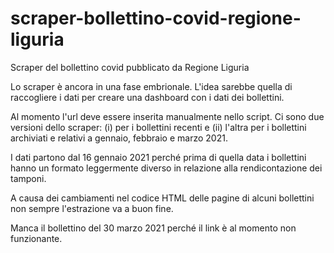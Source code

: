 # scraper-bollettino-covid-regione-liguria
Scraper del bollettino covid pubblicato da Regione Liguria

Lo scraper è ancora in una fase embrionale. 
L'idea sarebbe quella di raccogliere i dati per creare una dashboard con i dati dei bollettini.

Al momento l'url deve essere inserita manualmente nello script. Ci sono due versioni dello scraper: (i) per i bollettini recenti e (ii) l'altra per i bollettini archiviati e relativi a gennaio, febbraio e marzo 2021.

I dati partono dal 16 gennaio 2021 perché prima di quella data i bollettini hanno un formato leggermente diverso in relazione alla rendicontazione dei tamponi.

A causa dei cambiamenti nel codice HTML delle pagine di alcuni bollettini non sempre l'estrazione va a buon fine.

Manca il bollettino del 30 marzo 2021 perché il link è al momento non funzionante.
